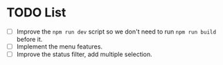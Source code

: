 
# TODO List

- [ ] Improve the `npm run dev` script so we don't need to run `npm run build` before it.
- [ ] Implement the menu features.
- [ ] Improve the status filter, add multiple selection.
